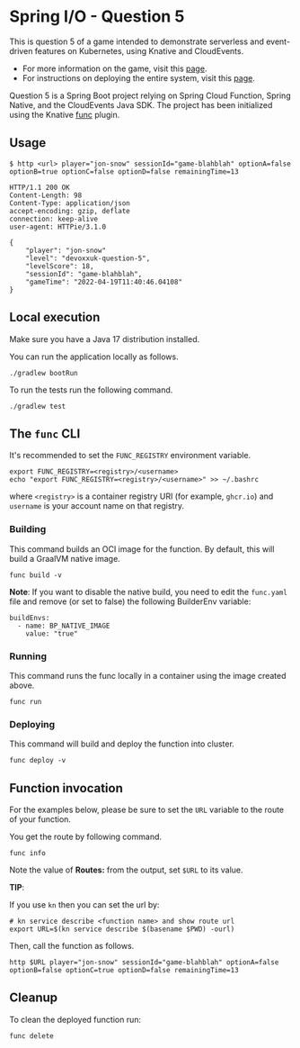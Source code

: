 # Spring I/O - Question 5

This is question 5 of a game intended to demonstrate serverless and event-driven features on Kubernetes, using Knative and CloudEvents.

* For more information on the game, visit this [page](https://github.com/salaboy/from-monolith-to-k8s/tree/main/game).
* For instructions on deploying the entire system, visit this [page](https://github.com/ThomasVitale/eventing-game).

Question 5 is a Spring Boot project relying on Spring Cloud Function, Spring Native, and the CloudEvents Java SDK. The project
has been initialized using the Knative [func](https://github.com/knative-sandbox/kn-plugin-func) plugin.

## Usage

```shell
$ http <url> player="jon-snow" sessionId="game-blahblah" optionA=false optionB=true optionC=false optionD=false remainingTime=13

HTTP/1.1 200 OK
Content-Length: 98
Content-Type: application/json
accept-encoding: gzip, deflate
connection: keep-alive
user-agent: HTTPie/3.1.0

{
    "player": "jon-snow"
    "level": "devoxxuk-question-5",
    "levelScore": 18,
    "sessionId": "game-blahblah",
    "gameTime": "2022-04-19T11:40:46.04108"
}
```

## Local execution

Make sure you have a Java 17 distribution installed.

You can run the application locally as follows.

```shell
./gradlew bootRun
```

To run the tests run the following command.

```shell
./gradlew test
```

## The `func` CLI

It's recommended to set the `FUNC_REGISTRY` environment variable.

```shell script
export FUNC_REGISTRY=<registry>/<username>
echo "export FUNC_REGISTRY=<registry>/<username>" >> ~/.bashrc
```

where `<registry>` is a container registry URI (for example, `ghcr.io`) and `username` is your account name on
that registry.

### Building

This command builds an OCI image for the function. By default, this will build a GraalVM native image.

```shell
func build -v
```

**Note**: If you want to disable the native build, you need to edit the `func.yaml` file and
remove (or set to false) the following BuilderEnv variable:
```
buildEnvs:
  - name: BP_NATIVE_IMAGE
    value: "true"
```

### Running

This command runs the func locally in a container using the image created above.

```shell
func run
```

### Deploying

This command will build and deploy the function into cluster.

```shell
func deploy -v
```

## Function invocation

For the examples below, please be sure to set the `URL` variable to the route of your function.

You get the route by following command.

```shell script
func info
```

Note the value of **Routes:** from the output, set `$URL` to its value.

__TIP__:

If you use `kn` then you can set the url by:

```shell script
# kn service describe <function name> and show route url
export URL=$(kn service describe $(basename $PWD) -ourl)
```

Then, call the function as follows.

```shell script
http $URL player="jon-snow" sessionId="game-blahblah" optionA=false optionB=false optionC=true optionD=false remainingTime=13
```

## Cleanup

To clean the deployed function run:

```shell
func delete
```
